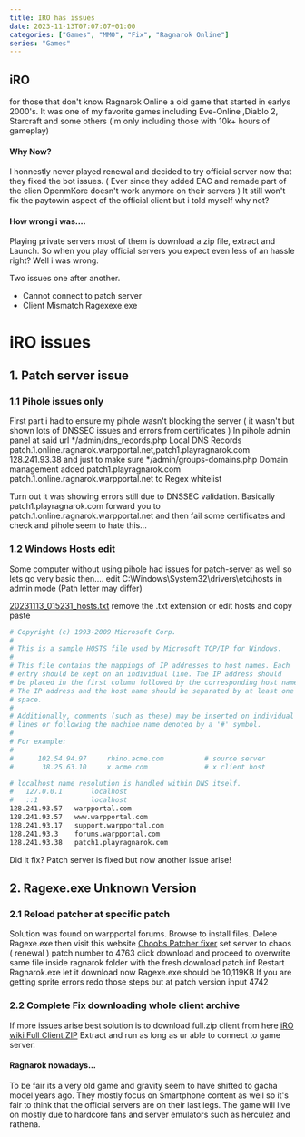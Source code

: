 ```yaml
---
title: IRO has issues
date: 2023-11-13T07:07:07+01:00
categories: ["Games", "MMO", "Fix", "Ragnarok Online"]
series: "Games"
---
```

## iRO

for those that don't know Ragnarok Online a old game that started in earlys 2000's.
It was one of my favorite games including Eve-Online ,Diablo 2, Starcraft and some others (im only including those with 10k+ hours of gameplay)

#### Why Now?

I honnestly never played renewal and decided to try official server now that they fixed the bot issues. ( Ever since they added EAC and remade part of the clien OpenmKore doesn't work anymore on their servers )
It still won't fix the paytowin aspect of the official client but i told myself why not?

#### How wrong i was....

Playing private servers most of them is download a zip file, extract and Launch. So when you play official servers you expect even less of an hassle right? Well i was wrong.

Two issues one after another.

* Cannot connect to patch server
* Client Mismatch Ragexexe.exe

# iRO issues

## 1. Patch server issue

### 1.1 Pihole issues only
First part i had to ensure my pihole wasn't blocking the server ( it wasn't but shown lots of DNSSEC issues and errors from certificates )
In pihole admin panel at said url */admin/dns_records.php Local DNS Records
patch.1.online.ragnarok.warpportal.net,patch1.playragnarok.com 128.241.93.38
and just to make sure */admin/groups-domains.php Domain management added 
patch1.playragnarok.com patch.1.online.ragnarok.warpportal.net to Regex whitelist

Turn out it was showing errors still due to DNSSEC validation. Basically patch1.playragnarok.com forward you to patch.1.online.ragnarok.warpportal.net and then fail some certificates and check and pihole seem to hate this...

### 1.2 Windows Hosts edit
Some computer without using pihole had issues for patch-server as well so lets go very basic then....
edit C:\Windows\System32\drivers\etc\hosts in admin mode (Path letter may differ) 

[20231113_015231_hosts.txt](/assets/files/20231113_015231_hosts.txt) remove the .txt extension or edit hosts and copy paste

```bash
# Copyright (c) 1993-2009 Microsoft Corp.
#
# This is a sample HOSTS file used by Microsoft TCP/IP for Windows.
#
# This file contains the mappings of IP addresses to host names. Each
# entry should be kept on an individual line. The IP address should
# be placed in the first column followed by the corresponding host name.
# The IP address and the host name should be separated by at least one
# space.
#
# Additionally, comments (such as these) may be inserted on individual
# lines or following the machine name denoted by a '#' symbol.
#
# For example:
#
#      102.54.94.97     rhino.acme.com          # source server
#       38.25.63.10     x.acme.com              # x client host

# localhost name resolution is handled within DNS itself.
#	127.0.0.1       localhost
#	::1             localhost
128.241.93.57	warpportal.com
128.241.93.57	www.warpportal.com
128.241.93.17	support.warpportal.com
128.241.93.3	forums.warpportal.com
128.241.93.38	patch1.playragnarok.com
```
Did it fix? Patch server is fixed but now another issue arise!

## 2. Ragexe.exe Unknown Version
### 2.1 Reload patcher at specific patch
Solution was found on warpportal forums.
Browse to install files. Delete Ragexe.exe then visit this website [Choobs Patcher fixer](https://choobs.org/stuff/patch.php) set server to chaos ( renewal ) patch number to 4763 click download and proceed to overwrite same file inside ragnarok folder with the fresh download patch.inf
Restart Ragnarok.exe let it download now Ragexe.exe should be 10,119KB
If you are getting sprite errors redo those steps but at patch version input 4742
### 2.2 Complete Fix downloading whole client archive
If more issues arise best solution is to download full.zip client from here [iRO wiki Full Client ZIP](https://irowiki.org/wiki/Clients_and_Patches)
Extract and run as long as ur able to connect to game server.

#### Ragnarok nowadays...
To be fair its a very old game and gravity seem to have shifted to gacha model years ago. They mostly focus on Smartphone content as well so it's fair to think that the official servers are on their last legs. The game will live on mostly due to hardcore fans and server emulators such as herculez and rathena.